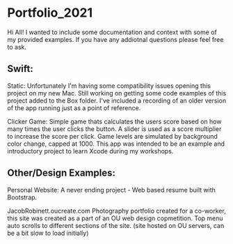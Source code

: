 # Portfolio_2021

Hi All!
I wanted to include some documentation and context with some of my provided examples.  If you have any addiotnal questions please feel free to ask. 

## Swift:

Static:
Unfortunately I'm having some compatibility issues opening this project on my new Mac.  Still working on getting some code examples of this project added to the Box folder. I've included a recording of an older version of the app running just as a point of reference.

Clicker Game:
Simple game thats calculates the users score based on how many times the user clicks the button.  A slider is used as a score multiplier to increase the score per click.  Game levels are simulated by background color change, capped at 1000.  This app was intended to be an example and introductory project to learn Xcode during my workshops.

## Other/Design Examples:

Personal Website:
A never ending project - Web based resume built with Bootstrap.

JacobRobinett.oucreate.com
Photography portfolio created for a co-worker, this site was created as a part of an OU web design copmetition.  Top menu auto scrolls to different sections of the site. (site hosted on OU servers, can be a bit slow to load initially)
